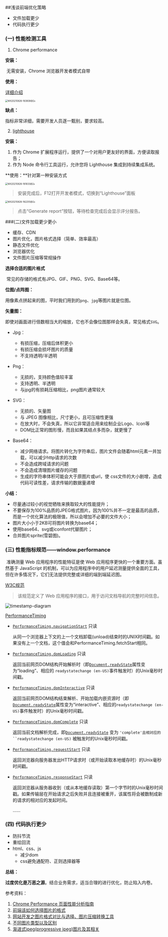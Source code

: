 ##浅谈前端优化策略

+ 文件加载更少
+ 代码执行更少



### (一) 性能检测工具

1. Chrome performance

**安装：**

​		无需安装，Chrome 浏览器开发者模式自带

**使用：**

[详细介绍](https://testerhome.com/articles/23762)

<img src="./images/WX20210826-163808@2x.png" alt="WX20210826-163808@2x" style="zoom:50%;" />

**缺点：**

指标非常详细，需要开发人员逐一甄别，要求较高。



2. [lighthouse](https://developers.google.com/web/tools/lighthouse)

**安装：**

1. 作为 Chrome 扩展程序运行，提供了一个对用户更友好的界面，方便读取报告；
2. 作为 Node 命令行工具运行，允许您将 Lighthouse 集成到持续集成系统。

**使用：**针对第一种安装方式

<img src="./images/WX20210826-161833@2x.png" alt="WX20210826-161833@2x" style="zoom:50%;" />

> 安装完成后，F12打开开发者模式，切换到“Lighthouse”面板

<img src="./images/WX20210826-162255@2x.png" alt="WX20210826-162255@2x" style="zoom:50%;" />

> 点击“Generate report”按钮，等待检查完成后会显示评分报告。



###(二)文件加载更少更小

+ 缓存、CDN
+ 图片优化，图片格式选择（简单、效率最高）
+ 静态文件优化
+ 浏览器优化
+ 文件图片压缩等常规操作



**选择合适的图片格式**

​		常见的存储的格式有JPG、GIF、PNG、SVG、Base64等。

**位图/点阵图：**

​		用像素点拼起来的图，平时我们用到的`png`、`jpg`等图片就是位图。

**矢量图：**

​		即使对画面进行倍数相当大的缩放，它也不会像位图那样会失真，常见格式`SVG`。



+ Jpg：
  + 有损压缩，压缩后体积更小
  + 有损压缩会损坏图片的质量
  + 不支持透明/半透明

+ Png：
  + 无损的，支持颜色值较丰富
  + 支持透明、半透明
  + 与jpg的有损耗压缩相比，png图片通常较大
+ SVG：
  + 无损的、矢量图
  + 与 JPEG 图像相比，尺寸更小，且可压缩性更强
  + 在放大时，不会失真，所以它非常适合用来绘制企业Logo、Icon等
  + DOM比正常的图形慢，而且如果其结点多而杂，就更慢了
+ Base64：
  + 减少网络请求。将图片转化为字符串后，图片文件会随着html元素一并加载，可以减少http请求的次数
  + 不会造成跨域请求的问题
  + 不会造成清理图片缓存的问题
  + 生成的字符串体积可能会大于原图片或url，使 css文件的大小剧增，造成代码可读性差，请求传输的数据量递增



**小结：**

+ 尽量通过较小的视觉牺牲来换取较大的性能提升；
+ 不要保存为100%品质的JPEG格式图片。因为100%并不一定是最高的品质，而是一个优化算法的极限值，所以会增加不必要的文件大小；
+ 图片大小小于2KB可将图片转换为base64；
+ 使用base64、svg或iconfont代替图片；
+ 合并图片sprite(雪碧图)。



### (三) 性能指标规范——window.performance

​		准确测量 Web 应用程序的性能特征是使 Web 应用程序更快的一个重要方面。虽然基于 JavaScript 的机制，可以为应用程序中的用户延迟测量提供全面的工具，但在许多情况下，它们无法提供完整或详细的端到端延迟图。

[W3C规范](https://www.w3.org/TR/navigation-timing-2/)

> 该规范定义了 Web 应用程序的接口，用于访问文档导航的完整时间信息。

![timestamp-diagram](./images/timestamp-diagram.svg)

[PerformanceTiming](https://developer.mozilla.org/zh-CN/docs/Web/API/PerformanceTiming)

+ [`PerformanceTiming.navigationStart`](https://developer.mozilla.org/zh-CN/docs/Web/API/PerformanceTiming/navigationStart) 只读

  从同一个浏览器上下文的上一个文档卸载(unload)结束时的UNIX时间戳。如果没有上一个文档，这个值会和PerformanceTiming.fetchStart相同。

+ [`PerformanceTiming.domLoading`](https://developer.mozilla.org/zh-CN/docs/Web/API/PerformanceTiming/domLoading) 只读

  返回当前网页DOM结构开始解析时（即[`Document.readyState`](https://developer.mozilla.org/zh-CN/docs/Web/API/Document/readyState)属性变为“loading”、相应的 `readystatechange (en-US)`事件触发时）的Unix毫秒时间戳。

+ [`PerformanceTiming.domInteractive`](https://developer.mozilla.org/zh-CN/docs/Web/API/PerformanceTiming/domInteractive) 只读

  返回当前网页DOM结构结束解析、开始加载内嵌资源时（即[`Document.readyState`](https://developer.mozilla.org/zh-CN/docs/Web/API/Document/readyState)属性变为“interactive”、相应的`readystatechange (en-US)`事件触发时）的Unix毫秒时间戳。

+ [`PerformanceTiming.domComplete`](https://developer.mozilla.org/zh-CN/docs/Web/API/PerformanceTiming/domComplete) 只读

  返回当前文档解析完成，即[`Document.readyState`](https://developer.mozilla.org/zh-CN/docs/Web/API/Document/readyState) 变为 `'complete'且相对应的``readystatechange (en-US)` 被触发时的Unix毫秒时间戳。

+ [`PerformanceTiming.requestStart`](https://developer.mozilla.org/zh-CN/docs/Web/API/PerformanceTiming/requestStart) 只读

  返回浏览器向服务器发出HTTP请求时（或开始读取本地缓存时）的Unix毫秒时间戳。

+ [`PerformanceTiming.responseStart`](https://developer.mozilla.org/zh-CN/docs/Web/API/PerformanceTiming/responseStart) 只读

  返回浏览器从服务器收到（或从本地缓存读取）第一个字节时的Unix毫秒时间戳。如果传输层在开始请求之后失败并且连接被重开，该属性将会被数制成新的请求的相对应的发起时间。

  ......



### (四) 代码执行更少

+ 防抖节流
+ 重绘回流
+ html、css、js
  + 减少dom
  + css避免通配符、正则选择器等



**总结：**

​	**过度优化是万恶之源**。结合业务需求，适当合理的进行优化，防止陷入内卷。









参考资料：

1.  [Chrome Performance 页面性能分析指南](https://segmentfault.com/a/1190000023272526)
2.  [前端该如何选择图片的格式](https://segmentfault.com/a/1190000022359123)
3.  [网站开发之图片格式对比与选择、图片压缩转换工具](https://www.biaodianfu.com/web-image-filetype.html)
4.  [不同图片类型以及区别](https://www.jianshu.com/p/ff63d71678d3)
5.  [渐进式jpeg(progressive jpeg)图片及其相关](https://www.zhangxinxu.com/wordpress/2013/01/progressive-jpeg-image-and-so-on/)

